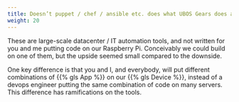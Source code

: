 ```yaml
---
title: Doesn’t puppet / chef / ansible etc. does what UBOS Gears does already?
weight: 20
---
```


These are large-scale datacenter / IT automation tools, and not written for you and me
putting code on our Raspberry Pi. Conceivably we could build on one of them, but the
upside seemed small compared to the downside.

One key difference is that you and I, and everybody, will put different combinations of
{{% gls App %}} on our {{% gls Device %}}, instead of a devops engineer putting the same
combination of code on many servers. This difference has ramifications on the tools.
